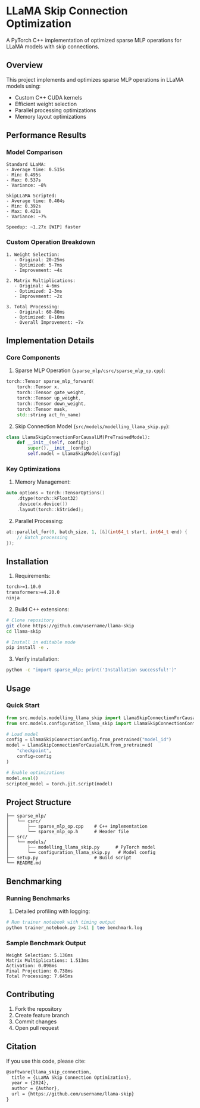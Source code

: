 # LLaMA Skip Connection Optimization

A PyTorch C++ implementation of optimized sparse MLP operations for LLaMA models with skip connections.

## Overview

This project implements and optimizes sparse MLP operations in LLaMA models using:
- Custom C++ CUDA kernels
- Efficient weight selection
- Parallel processing optimizations
- Memory layout optimizations

## Performance Results

### Model Comparison
```
Standard LLaMA:
- Average time: 0.515s
- Min: 0.495s
- Max: 0.537s
- Variance: ~8%

SkipLLaMA Scripted:
- Average time: 0.404s
- Min: 0.392s
- Max: 0.421s
- Variance: ~7%

Speedup: ~1.27x [WIP] faster
```

### Custom Operation Breakdown
```
1. Weight Selection:
   - Original: 20-25ms
   - Optimized: 5-7ms
   - Improvement: ~4x

2. Matrix Multiplications:
   - Original: 4-6ms
   - Optimized: 2-3ms
   - Improvement: ~2x

3. Total Processing:
   - Original: 60-80ms
   - Optimized: 8-10ms
   - Overall Improvement: ~7x
```

## Implementation Details

### Core Components

1. Sparse MLP Operation (`sparse_mlp/csrc/sparse_mlp_op.cpp`):
```cpp
torch::Tensor sparse_mlp_forward(
    torch::Tensor x,
    torch::Tensor gate_weight,
    torch::Tensor up_weight,
    torch::Tensor down_weight,
    torch::Tensor mask,
    std::string act_fn_name)
```

2. Skip Connection Model (`src/models/modelling_llama_skip.py`):
```python
class LlamaSkipConnectionForCausalLM(PreTrainedModel):
    def __init__(self, config):
        super().__init__(config)
        self.model = LlamaSkipModel(config)
```

### Key Optimizations

1. Memory Management:
```cpp
auto options = torch::TensorOptions()
    .dtype(torch::kFloat32)
    .device(x.device())
    .layout(torch::kStrided);
```

2. Parallel Processing:
```cpp
at::parallel_for(0, batch_size, 1, [&](int64_t start, int64_t end) {
    // Batch processing
});
```

## Installation

1. Requirements:
```bash
torch>=1.10.0
transformers>=4.20.0
ninja
```

2. Build C++ extensions:
```bash
# Clone repository
git clone https://github.com/username/llama-skip
cd llama-skip

# Install in editable mode
pip install -e .
```

3. Verify installation:
```bash
python -c "import sparse_mlp; print('Installation successful!')"
```

## Usage

### Quick Start

```python
from src.models.modelling_llama_skip import LlamaSkipConnectionForCausalLM
from src.models.configuration_llama_skip import LlamaSkipConnectionConfig

# Load model
config = LlamaSkipConnectionConfig.from_pretrained("model_id")
model = LlamaSkipConnectionForCausalLM.from_pretrained(
    "checkpoint",
    config=config
)

# Enable optimizations
model.eval()
scripted_model = torch.jit.script(model)
```

## Project Structure

```
├── sparse_mlp/
│   └── csrc/
│       ├── sparse_mlp_op.cpp    # C++ implementation
│       └── sparse_mlp_op.h      # Header file
├── src/
│   └── models/
│       ├── modelling_llama_skip.py      # PyTorch model
│       └── configuration_llama_skip.py   # Model config
├── setup.py                     # Build script
└── README.md
```

## Benchmarking

### Running Benchmarks

1. Detailed profiling with logging:
```bash
# Run trainer notebook with timing output
python trainer_notebook.py 2>&1 | tee benchmark.log
```

### Sample Benchmark Output
```
Weight Selection: 5.136ms
Matrix Multiplications: 1.513ms
Activation: 0.098ms
Final Projection: 0.738ms
Total Processing: 7.645ms
```

## Contributing

1. Fork the repository
2. Create feature branch
3. Commit changes
4. Open pull request

## Citation

If you use this code, please cite:
```bibtex:README.md
@software{llama_skip_connection,
  title = {LLaMA Skip Connection Optimization},
  year = {2024},
  author = {Author},
  url = {https://github.com/username/llama-skip}
}
```